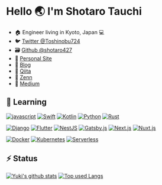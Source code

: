 # Hello 🌏 I'm Shotaro Tauchi
- 🏠 Engineer living in Kyoto, Japan 💻
- 🐦 [Twitter @Toshinobu724 ](https://twitter.com/Toshinobu724)
- 🗃 [Github @shotaro427](https://github.com/shotaro427)
- 📝 [Personal Site](https://shotaro-tauchi.anotion.so/)
- 📖 [Blog](https://shotaro-tauchi.anotion.so/blog)
- 📗 [Qiita](https://qiita.com/toshinobu111)
- 📘 [Zenn](https://zenn.dev/toshinobu)
- 📕 [Medium](https://toshinobu-s111.medium.com/)

## 🌱 Learning
[![javascript](https://img.shields.io/badge/-javascript-ffffff?style=for-the-badge&labelColor=F7DF1E&logoColor=ffffff&color=f5f5f5&logo=javascript)](https://developer.mozilla.org/en-US/docs/Web/javascript)
[![Swift](https://img.shields.io/badge/-Swift-ffffff?style=for-the-badge&labelColor=FA7343&logoColor=ffffff&color=f5f5f5&logo=swift)](https://www.apple.com/jp/swift/)
[![Kotlin](https://img.shields.io/badge/-Kotlin-ffffff?style=for-the-badge&labelColor=0095D5&logoColor=ffffff&color=f5f5f5&logo=kotlin)](https://kotlinlang.org/)
[![Python](https://img.shields.io/badge/-Python-ffffff?style=for-the-badge&labelColor=3776AB&logoColor=ffffff&color=f5f5f5&logo=python)](https://www.python.org/)
[![Rust](https://img.shields.io/badge/-Rust-ffffff?style=for-the-badge&labelColor=000000&logoColor=ffffff&color=f5f5f5&logo=rust)](https://www.rust-lang.org/)

[![Django](https://img.shields.io/badge/-Django-ffffff?style=for-the-badge&labelColor=092E20&logoColor=ffffff&color=f5f5f5&logo=django)](https://www.djangoproject.com/)
[![Flutter](https://img.shields.io/badge/-flutter-ffffff?style=for-the-badge&labelColor=02569B&logoColor=ffffff&color=f5f5f5&logo=flutter)](https://flutter.dev/)
[![NestJS](https://img.shields.io/badge/-NestJS-ffffff?style=for-the-badge&labelColor=E0234E&logoColor=ffffff&color=f5f5f5&logo=nestjs)](https://nestjs.com/)
[![Gatsby.js](https://img.shields.io/badge/-gatsby.js-ffffff?style=for-the-badge&labelColor=663399&logoColor=ffffff&color=f5f5f5&logo=gatsby)](https://www.gatsbyjs.com/)
[![Next.js](https://img.shields.io/badge/-Next.js-ffffff?style=for-the-badge&labelColor=000000&logoColor=ffffff&color=f5f5f5&logo=next.js)](https://nextjs.org/)
[![Nuxt.js](https://img.shields.io/badge/-Nuxt.js-ffffff?style=for-the-badge&labelColor=00C58E&logoColor=ffffff&color=f5f5f5&logo=nuxt.js)](https://ja.nuxtjs.org/)

[![Docker](https://img.shields.io/badge/-Docker-ffffff?style=for-the-badge&labelColor=2496ED&logoColor=ffffff&color=f5f5f5&logo=docker)](https://docs.docker.com/)
[![Kubernetes](https://img.shields.io/badge/-kubernetes-ffffff?style=for-the-badge&labelColor=326CE5&logoColor=ffffff&color=f5f5f5&logo=kubernetes)](https://kubernetes.io/)
[![Serverless](https://img.shields.io/badge/-Serverless-ffffff?style=for-the-badge&labelColor=FD5750&logoColor=ffffff&color=f5f5f5&logo=serverless)](https://www.serverless.com/)

## ⚡ Status
[![Yuki's github stats](https://github-readme-stats.vercel.app/api?username=shotaro427&hide=contribs&count_private=true&show_icons=true&theme=algolia)](https://github.com/shotaro427/)
[![Top used Langs](https://github-readme-stats.vercel.app/api/top-langs/?username=shotaro427&layout=compact&theme=algolia)](https://github.com/shotaro427/)

